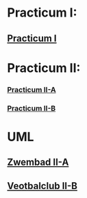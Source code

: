 # Practicum I:
## [Practicum I](https://github.com/LeroyAndrade/OOJava/tree/master/Practicum1/src/main/java/org/example)

# Practicum II:
### [Practicum II-A](https://github.com/LeroyAndrade/OOJava/tree/master/Practicum%202A/src/main/java/org/example)
### [Practicum II-B](https://github.com/LeroyAndrade/OOJava/tree/master/Practicum%202A/src/main/java/org/example)

# UML
## [Zwembad II-A](https://github.com/LeroyAndrade/OOJava/blob/master/UML/Practicum%202A/Verbeterde_UML-4-1-2024.png)
## [Veotbalclub II-B](https://github.com/LeroyAndrade/OOJava/tree/master/UML/Practicum%202B)

